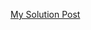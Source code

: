 [My Solution Post](https://leetcode.com/problems/palindrome-linked-list/solutions/4628811/simple-c-two-pointer-middle-pointer)
